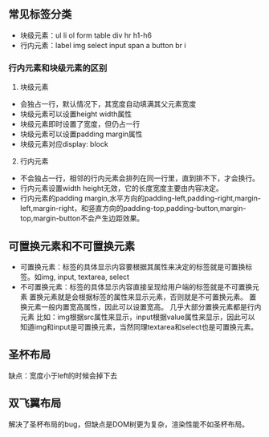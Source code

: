 ## 常见标签分类
- 块级元素：ul li ol form table div hr h1-h6
- 行内元素：label img select input span a button  br i 

### 行内元素和块级元素的区别
1. 块级元素
- 会独占一行，默认情况下，其宽度自动填满其父元素宽度
- 块级元素可以设置height width属性
- 块级元素即时设置了宽度，但仍占一行
- 块级元素可以设置padding margin属性
- 块级元素对应display: block

2. 行内元素
- 不会独占一行，相邻的行内元素会排列在同一行里，直到排不下，才会换行。
- 行内元素设置width height无效，它的长度宽度主要由内容决定。
- 行内元素的padding margin,水平方向的padding-left,padding-right,margin-left,margin-right，和竖直方向的padding-top,padding-button,margin-top,margin-button不会产生边距效果。


## 可置换元素和不可置换元素
- 可置换元素：标签的具体显示内容要根据其属性来决定的标签就是可置换标签。如img, input, textarea, select
- 不可置换元素：标签的具体显示内容直接呈现给用户端的标签就是不可置换元素
置换元素就是会根据标签的属性来显示元素，否则就是不可置换元素。
置换元素一般内置宽高属性，因此可以设置宽高。
几乎大部分置换元素都是行内元素
比如：img根据src属性来显示，input根据value属性来显示，因此可以知道img和input是可置换元素，当然同理textarea和select也是可置换元素。


## 圣杯布局
缺点：宽度小于left的时候会掉下去
## 双飞翼布局
解决了圣杯布局的bug，但缺点是DOM树更为复杂，渲染性能不如圣杯布局。
